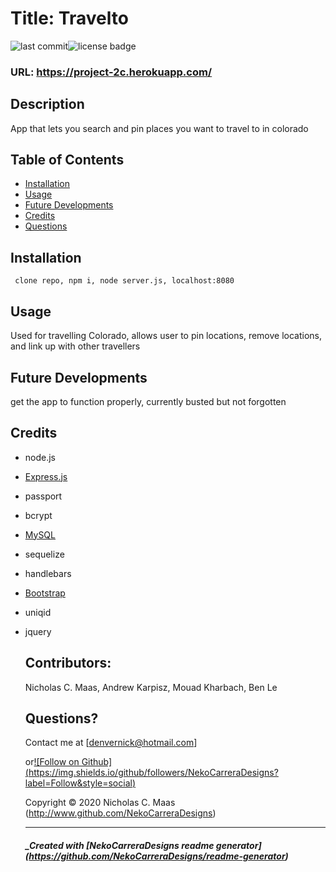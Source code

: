 
  # Title: Travelto

  ![last commit](https://img.shields.io/github/last-commit/NekoCarreraDesigns/project-2?style=flat-square)![license badge](https://img.shields.io/github/license/NekoCarreraDesigns/project-2?style=flat-square)

  ### URL: https://project-2c.herokuapp.com/

  ## Description 
  
  App that lets you search and pin places you want to travel to in colorado

  ## Table of Contents 
   
  * [Installation](#installation)
  * [Usage](#usage)
  * [Future Developments](#futureDevelopments)
  * [Credits](#credits)
  * [Questions](#questions)
  
  ## Installation 
  ``  clone repo, npm i, node server.js, localhost:8080
  ``  
  ## Usage 
  
  Used for travelling Colorado, allows user to pin locations, remove locations, and link up with other travellers

  ## Future Developments

  get the app to function properly, currently busted but not forgotten

  ## Credits

  * node.js

* [Express.js](https://www.npmjs.com/package/express)

* passport

* bcrypt

* [MySQL](https://www.npmjs.com/package/mysql)

* sequelize

* handlebars

* [Bootstrap](https://getbootstrap.com/)

* uniqid

* jquery

  ## Contributors: 
  
  Nicholas C. Maas, Andrew Karpisz, Mouad Kharbach, Ben Le

  ## Questions?

  Contact me at  [denvernick@hotmail.com]
  
  or[![Follow on Github] (https://img.shields.io/github/followers/NekoCarreraDesigns?label=Follow&style=social)](http://www.github.com/NekoCarreraDesigns)

  Copyright © 2020 Nicholas C. Maas (http://www.github.com/NekoCarreraDesigns)

  ---

  ##### _Created with [NekoCarreraDesigns readme generator] (https://github.com/NekoCarreraDesigns/readme-generator)

  